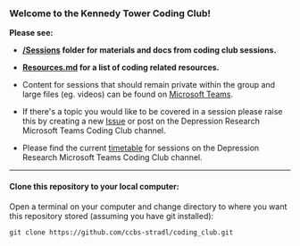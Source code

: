### Welcome to the Kennedy Tower Coding Club!

**Please see:**
  * **[/Sessions](https://github.com/ccbs-stradl/coding_club/tree/main/Sessions) folder for materials and docs from coding club sessions.** 
  * **[Resources.md](https://github.com/ccbs-stradl/coding_club/blob/main/Resources.md) for a list of coding related resources.**

* Content for sessions that should remain private within the group and large files (eg. videos) can be found on [Microsoft Teams](https://teams.microsoft.com/_#/school/files/Coding%20club?threadId=19%3Ac424c64008714e978593e70c6171f95a%40thread.tacv2&ctx=channel&context=Coding%2520club%2520recordings%2520%2526%2520slides&rootfolder=%252Fsites%252FDepressionResearch%252FShared%2520Documents%252FCoding%2520club%252FCoding%2520club%2520recordings%2520%2526%2520slides).

* If there's a topic you would like to be covered in a session please raise this by creating a new [Issue](https://github.com/AmeliaES/coding_club/issues/new/choose) or post on the Depression Research Microsoft Teams Coding Club channel.

* Please find the current [timetable](https://teams.microsoft.com/l/file/EE7AA8AB-21F6-4D6B-BAAB-23228AE035CE?tenantId=2e9f06b0-1669-4589-8789-10a06934dc61&fileType=docx&objectUrl=https%3A%2F%2Fuoe.sharepoint.com%2Fsites%2FDepressionResearch%2FShared%20Documents%2FCoding%20club%2FKTCC_timetable.docx&baseUrl=https%3A%2F%2Fuoe.sharepoint.com%2Fsites%2FDepressionResearch&serviceName=teams&threadId=19:c424c64008714e978593e70c6171f95a@thread.tacv2&groupId=2fc34ec6-881a-4474-8731-d36e84b8ec9e) for sessions on the Depression Research Microsoft Teams Coding Club channel.


----------------------------------------------------
#### Clone this repository to your local computer:
Open a terminal on your computer and change directory to where you want this repository stored (assuming you have git installed):
```
git clone https://github.com/ccbs-stradl/coding_club.git
```


